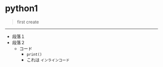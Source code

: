 # python1
>first create  
___  
- 段落１  
- 段落２  
  - コード  
    - ```print()```  
    - これは `インラインコード` 
